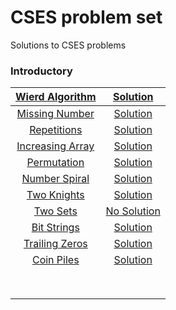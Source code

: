 # CSES problem set
Solutions to CSES problems

### Introductory



| [Wierd Algorithm](https://cses.fi/problemset/task/1068)  | [Solution](https://github.com/priyam314/CSES-problem-set/blob/main/introductory/weird_algorithm.cpp) |
| :------------------------------------------------------: | :----------------------------------------------------------: |
|  [Missing Number](https://cses.fi/problemset/task/1083)  | [Solution](https://github.com/priyam314/CSES-problem-set/blob/main/introductory/missing_number.cpp) |
|   [Repetitions](https://cses.fi/problemset/task/1069)    | [Solution](https://github.com/priyam314/CSES-problem-set/blob/main/introductory/Repetitions.cpp) |
| [Increasing Array](https://cses.fi/problemset/task/1094) | [Solution](https://github.com/priyam314/CSES-problem-set/blob/main/introductory/increasing_array.cpp) |
|   [Permutation](https://cses.fi/problemset/task/1070)    | [Solution](https://github.com/priyam314/CSES-problem-set/blob/main/introductory/permutations.cpp) |
|  [Number Spiral](https://cses.fi/problemset/task/1071)   | [Solution](https://github.com/priyam314/CSES-problem-set/blob/main/introductory/spiral.cpp) |
|   [Two Knights](https://cses.fi/problemset/task/1072)    | [Solution](https://github.com/priyam314/CSES-problem-set/blob/main/introductory/twoKnights.cpp) |
|     [Two Sets](https://cses.fi/problemset/task/1092)     |                       [No Solution]()                        |
|   [Bit Strings](https://cses.fi/problemset/task/1617)    | [Solution](https://github.com/priyam314/CSES-problem-set/blob/main/introductory/bitStrings.cpp) |
|  [Trailing Zeros](https://cses.fi/problemset/task/1618)  | [Solution](https://github.com/priyam314/CSES-problem-set/blob/main/introductory/trailingZeros.cpp) |
|    [Coin Piles](https://cses.fi/problemset/task/1754)    | [Solution](https://github.com/priyam314/CSES-problem-set/blob/main/introductory/coinPiles.cpp) |
|                                                          |                                                              |
|                                                          |                                                              |
|                                                          |                                                              |
|                                                          |                                                              |
|                                                          |                                                              |
|                                                          |                                                              |
|                                                          |                                                              |
|                                                          |                                                              |


